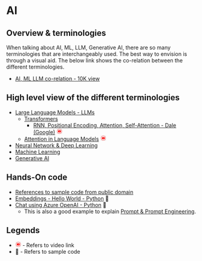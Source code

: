 # AI

## Overview & terminologies
When talking about AI, ML, LLM, Generative AI, there are so many terminologies that are interchangeably used. The best way to envision is through a visual aid. The below link shows the co-relation between the different terminologies.

* [AI, ML LLM co-relation - 10K view](/readme/ai-ml-venndiagram-readme.md)

## High level view of the different terminologies
* [Large Language Models - LLMs](/readme/llm-readme.md)
    * [Transformers](/readme/llm-readme.md#transformers)
        * [RNN, Positional Encoding, Attention, Self-Attention - Dale (Google)](https://www.youtube.com/watch?v=SZorAJ4I-sA) <img src="/images/YouTube-icon-PNG.png" width="15" height="15">
    * [Attention in Language Models](https://cohere.com/llmu/what-is-attention-in-language-models) <img src="/images/YouTube-icon-PNG.png" width="15" height="15">
* [Neural Network & Deep Learning](/readme/neuralnetwork-deeplearning-readme.md)
* [Machine Learning](/readme/machine-learning-readme.md)
* [Generative AI](https://en.wikipedia.org/wiki/Generative_artificial_intelligence) 

## Hands-On code
* [References to sample code from public domain](/readme/code-handson-readme.md)
* [Embeddings - Hello World - Python](/src/gen-ai-embedding.py) :memo: 
* [Chat using Azure OpenAI - Python](/src/gen-ai-chat-console.py) :memo: 
    * This is also a good example to explain [Prompt & Prompt Engineering](https://learn.microsoft.com/en-us/azure/azure-sql/database/ai-artificial-intelligence-intelligent-applications?view=azuresql#prompts-and-prompt-engineering).

## Legends
* <img src="/images/YouTube-icon-PNG.png" width="15" height="15"> - Refers to video link
* :memo: - Refers to sample code
